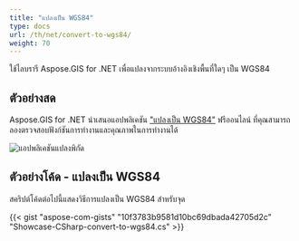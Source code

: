 ```yaml
---
title: "แปลงเป็น WGS84"
type: docs
url: /th/net/convert-to-wgs84/
weight: 70
---
```


ใช้ไลบรารี Aspose.GIS for .NET เพื่อแปลงจากระบบอ้างอิงเชิงพื้นที่ใดๆ เป็น WGS84

## **ตัวอย่างสด**

Aspose.GIS for .NET นำเสนอแอปพลิเคชัน ["แปลงเป็น WGS84"](https://products.aspose.app/gis/transformation/convert-to-wgs84) ฟรีออนไลน์ ที่คุณสามารถลองตรวจสอบฟังก์ชันการทำงานและคุณภาพในการทำงานได้

![แอปพลิเคชันแปลงพิกัด](transform-coordinates.png)

## **ตัวอย่างโค้ด - แปลงเป็น WGS84**

สคริปต์โค้ดต่อไปนี้แสดงวิธีการแปลงเป็น WGS84 สำหรับจุด

{{< gist "aspose-com-gists" "10f3783b9581d10bc69dbada42705d2c" "Showcase-CSharp-convert-to-wgs84.cs" >}}
